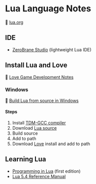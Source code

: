 # Lua Language Notes

:link: [lua.org](http://www.lua.org/)

## IDE

- [ZeroBrane Studio](https://studio.zerobrane.com/) (lightweight Lua IDE)

## Install Lua and Love

:pencil: [Love Game Development Notes](development-docs/game-development/game-engines-and-frameworks/love2d-game-development.md)

### Windows

:link: [Build Lua from source in Windows](http://lua-users.org/wiki/BuildingLuaInWindowsForNewbies)

#### Steps

1. Install [TDM-GCC compiler](https://jmeubank.github.io/tdm-gcc/)
2. Download [Lua source](http://www.lua.org/)
3. Build source
4. Add to path
5. Download [Love](https://love2d.org/) install and add to path

## Learning Lua

- [Programming in Lua](https://www.lua.org/pil/contents.html) (first edition)
- [Lua 5.4 Reference Manual](https://www.lua.org/manual/5.4/)
